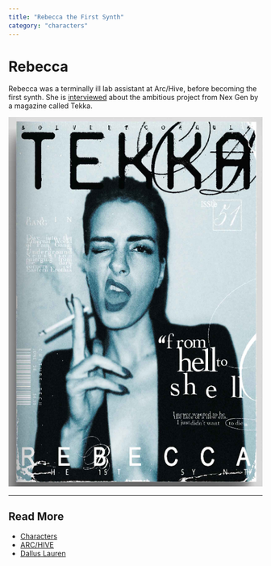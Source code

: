```yaml
---
title: "Rebecca the First Synth"
category: "characters"
---
```

# Rebecca

Rebecca was a terminally ill lab assistant at Arc/Hive, before becoming the first
synth. She is [interviewed](../files/tekka_interview) about the ambitious project from Nex Gen
by a magazine called Tekka.

![Tekka Magazine cover](../../Resources/files/tekka/tekka_cover.png)

***

## Read More

- [Characters](characters)
- [ARC/HIVE](../lore/archive)
- [Dallus Lauren](dallus-lauren)
